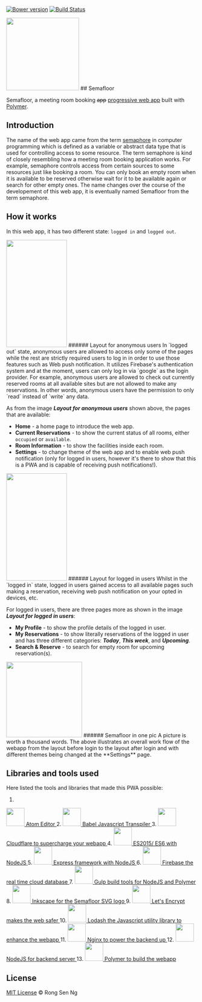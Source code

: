 [![Bower version](https://badge.fury.io/bo/semafloor-test-alpha.svg)](https://badge.fury.io/bo/semafloor-test-alpha)
[![Build Status](https://travis-ci.org/semafloor/semafloor-test-alpha.svg?branch=master)](https://travis-ci.org/semafloor/semafloor-test-alpha)


<img src="https://cloud.githubusercontent.com/assets/10607759/14287487/68638fc8-fb85-11e5-8a06-22edde802f31.png" height="192" width="192" />
## Semafloor

Semafloor, a meeting room booking ~~app~~ [progressive web app](https://developers.google.com/web/updates/2015/12/getting-started-pwa?hl=en) built with [Polymer](https://www.polymer-project.org/1.0/).


## Introduction
The name of the web app came from the term [semaphore](https://en.wikipedia.org/wiki/Semaphore_(programming)) in computer programming which is defined as a variable or abstract data type that is used for controlling access to some resource. The term semaphore is kind of closely resembling how a meeting room booking application works. For example, semaphore controls access from certain sources to some resources just like booking a room. You can only book an empty room when it is available to be reserved otherwise wait for it to be available again or search for other empty ones. The name changes over the course of the developement of this web app, it is eventually named Semafloor from the term semaphore.

## How it works
In this web app, it has two different state: `logged in` and `logged out`.

<img src="https://cloud.githubusercontent.com/assets/10607759/14287200/720e1d28-fb84-11e5-9b2b-2dc4830e5988.png" height="284" width="160" />
###### Layout for anonymous users
In `logged out` state, anonymous users are allowed to access only some of the pages while the rest are strictly required users to log in in order to use those features such as Web push notification. It utilizes Firebase's authentication system and at the moment, users can only log in via `google` as the login provider. For example, anonymous users are allowed to check out currently reserved rooms at all available sites but are not allowed to make any reservations. In other words, anonymous users have the permission to only `read` instead of `write` any data.

As from the image _**Layout for anonymous users**_ shown above, the pages that are available:
- **Home** - a home page to introduce the web app.
- **Current Reservations** - to show the current status of all rooms, either `occupied` or `available`.
- **Room Information** - to show the facilities inside each room.
- **Settings** - to change theme of the web app and to enable web push notification (only for logged in users, however it's there to show that this is a PWA and is capable of receiving push notifications!).

<img src="https://cloud.githubusercontent.com/assets/10607759/14287275/b9259b14-fb84-11e5-91f0-12aea8135058.png" height="284" width="160" />
###### Layout for logged in users
Whilst in the `logged in` state, logged in users gained access to all available pages such making a reservation, receiving web push notification on your opted in devices, etc.

For logged in users, there are three pages more as shown in the image _**Layout for logged in users**_:
- **My Profile** - to show the profile details of the logged in user.
- **My Reservations** - to show literally reservations of the logged in user and has three different categories: _**Today**_, _**This week**_, and _**Upcoming**_.
- **Search & Reserve** - to search for empty room for upcoming reservation(s).

<img src="https://cloud.githubusercontent.com/assets/10607759/14292662/9fee2fe6-fb9b-11e5-9579-b12eae70dc60.png" height="200" width="200"/>
###### Semafloor in one pic
A picture is worth a thousand words. The above illustrates an overall work flow of the webapp from the layout before login to the layout after login and with different themes being changed at the **Settings** page.

## Libraries and tools used
Here listed the tools and libraries that made this PWA possible:

1. <a href="https://atom.io/" class="polymer" target="_blank">
  <img src="http://svgporn.com/logos/atom.svg" height="48" width="48" /> Atom Editor
</a>
2. <a href="https://babeljs.io/" class="babel" target="_blank">
  <img src="http://svgporn.com/logos/babel.svg" height="48" width="48" /> Babel Javascript Transpiler
</a>
3. <a href="https://www.cloudflare.com/" class="cloudflare" target="_blank">
  <img src="http://svgporn.com/logos/cloudflare.svg" height="48" width="48" /> Cloudflare to supercharge your webapp
</a>
4. <a href="http://www.ecma-international.org/ecma-262/6.0/" class="es6" target="_blank">
  <img src="http://svgporn.com/logos/es6.svg" height="48" width="48" /> ES2015/ ES6 with NodeJS
</a>
5. <a href="http://expressjs.com/" class="express" target="_blank">
  <img src="http://svgporn.com/logos/express.svg" height="48" width="48" /> Express framework with NodeJS
</a>
6. <a href="https://www.firebase.com/" class="firebase" target="_blank">
  <img src="http://svgporn.com/logos/firebase.svg" height="48" width="48" /> Firebase the real time cloud database
</a>
7. <a href="http://gulpjs.com/" class="gulp" target="_blank">
  <img src="http://svgporn.com/logos/gulp.svg" height="48" width="48" /> Gulp build tools for NodeJS and Polymer
</a>
8. <a href="https://inkscape.org/en/" class="inkscape" target="_blank">
  <img src="https://inkscape.global.ssl.fastly.net/static/images/inkscape-logo.svg" height="48" width="48" /> Inkscape for the Semafloor SVG logo
</a>
9. <a href="https://letsencrypt.org/" class="letsencrypt" target="_blank">
  <img src="https://letsencrypt.org/images/letsencrypt-logo-horizontal.svg" height="48" width="48" /> Let's Encrypt makes the web safer
</a>
10. <a href="https://lodash.com/" class="lodash" target="_blank">
  <img src="http://svgporn.com/logos/lodash.svg" height="48" width="48" /> Lodash the Javascript utility library to enhance the webapp
</a>
11. <a href="http://nginx.org/" class="nginx" target="_blank">
  <img src="http://svgporn.com/logos/nginx.svg" height="48" width="48" /> Nginx to power the backend up
</a>
12. <a href="https://nodejs.org/en/" class="nodejs" target="_blank">
  <img src="http://svgporn.com/logos/nodejs.svg" height="48" width="48" /> NodeJS for backend server
</a>
13. <a href="https://www.polymer-project.org/1.0/" class="polymer" target="_blank">
  <img src="https://elements.polymer-project.org/images/polymer.svg" height="48" width="48" /> Polymer to build the webapp
</a>


## License

[MIT License](http://motss.mit-license.org/) © Rong Sen Ng
